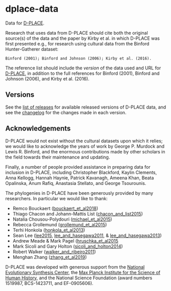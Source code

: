 # dplace-data

Data for [D-PLACE](https://d-place.org).

Research that uses data from D-PLACE should cite both the original source(s) of
the data and the paper by Kirby et al. in which D-PLACE was first presented
e.g., for research using cultural data from the Binford Hunter-Gatherer dataset:

    Binford (2001); Binford and Johnson (2006); Kirby et al. (2016).
    
The reference list should include the *version* of the data used and URL for [D-PLACE](https://d-place.org),
in addition to the full references for Binford (2001), Binford and Johnson (2006), and Kirby et al. (2016).

## Versions

See the [list of releases](https://github.com/D-PLACE/dplace-data/releases) for available released versions of D-PLACE data, and see the [changelog](https://github.com/D-PLACE/dplace-data/blob/master/CHANGELOG.md) for the changes made in each version.

## Acknowledgements

D-PLACE would not exist without the cultural datasets upon which it relies; we would like
to acknowledge the years of work by George P. Murdock and Lewis R. Binford, and the
enormous contributions made by other scholars in the field towards their maintenance and
updating. 

Finally, a number of people provided assistance in preparing data for inclusion in D-PLACE,
including Christopher Blackford, Kaylin Clements, Anna Kellogg, Hannah Haynie, Patrick
Kavanagh, Ameena Khan, Beata Opalinska, Anum Rafiq, Anastasia Stellato, and George
Tsourounis.

The phylogenies in D-PLACE have been generously provided by many researchers. In particular we would like to thank:

* Remco Bouckaert ([bouckaert_et_al2018](./phylogenies/bouckaert_et_al2018))
* Thiago Chacon and Johann-Mattis List ([chacon_and_list2015](./phylogenies/chacon_and_list2015))
* Natalia Chousou-Polydouri ([michael_et_al2015](./phylogenies/michael_et_al2015))
* Rebecca Grollemund ([grollemund_et_al2015](./phylogenies/grollemund_et_al2015))
* Terhi Honkola ([honkola_et_al2013](./phylogenies/honkola_et_al2013))
* Sean Lee ([lee2015](./phylogenies/lee2015), [lee_and_hasegawa2011](./phylogenies/lee_and_hasegawa2011), & [lee_and_hasegawa2013](./phylogenies/lee_and_hasegawa2013))
* Andrew Meade & Mark Pagel ([hruschka_et_al2015](./phylogenies/hruschka_et_al2015)
* Mark Sicoli and Gary Holton ([sicoli_and_holton2014](./phylogenies/sicoli_and_holton2014))
* Robert Walker ([walker_and_ribeiro2011](./phylogenies/walker_and_ribeiro2011))
* Menghan Zhang ([zhang_et_al2019](./phylogenies/zhang_et_al2019))

D-PLACE was developed with generous support from the [National Evolutionary Synthesis Center](https://www.nescent.org),
the [Max Planck Institute for the Science of Human History](https://www.shh.mpg.de/en), and the National Science
Foundation (award numbers 1519987, BCS-1423711, and EF-0905606). 
